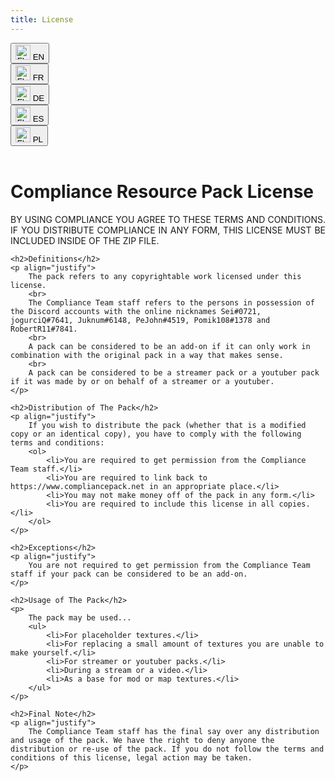 ```yaml
---
title: License
---
```


<!-- 
How add a language support ? 
	1. copy the english div, set style="display: none"
	2. translate to the language you want add support
	3. add flag of the main country where your language is speaked in /image/license
	4. add a buttons following existing one.
-->

<div class="row">
	<div class="col">
		<button class="btn btn-block nav-link" onclick="Display('English')">
			<img src="{{ site.baseurl }}/image/license/en.png" height="24" class="d-inline-block" alt="FlagDE">
			EN
		</button>
	</div>
	<div class="col">
		<button class="btn btn-block nav-link" onclick="Display('French')">
			<img src="{{ site.baseurl }}/image/license/fr.png" height="24" class="d-inline-block" alt="FlagFR">
			FR
		</button>
	</div>
	<div class="col">
		<button class="btn btn-block nav-link disabled" onclick="Display('German')">
			<img src="{{ site.baseurl }}/image/license/de.png" height="24" class="d-inline-block" alt="FlagDE">
			DE
		</button>
	</div>
	<div class="col">
		<button class="btn btn-block nav-link disabled" onclick="Display('Spanish')">
			<img src="{{ site.baseurl }}/image/license/es.png" height="24" class="d-inline-block" alt="FlagES">
			ES
		</button>
	</div>
	<div class="col">
		<button class="btn btn-block nav-link disabled" onclick="Display('Poland')">
			<img src="{{ site.baseurl }}/image/license/pl.png" height="24" class="d-inline-block" alt="FlagPL">
			PL
		</button>
	</div>
</div>

<br>

<div id="memory" style="display: none;">English</div>
<script>
	function Display(id) {
		var memory = document.getElementById('memory')
		var old_lang = document.getElementById(memory.innerHTML);
		var new_lang = document.getElementById(id);

		old_lang.style.display = 'none';
		new_lang.style.display = 'block';

		memory.innerHTML = id;
	}
</script>

<div id="English">
	<h1>Compliance Resource Pack License</h1>
	<p align="justify">
		BY USING COMPLIANCE YOU AGREE TO THESE TERMS AND CONDITIONS. IF YOU DISTRIBUTE COMPLIANCE IN ANY FORM, THIS LICENSE MUST BE INCLUDED INSIDE OF THE ZIP FILE.
	</p>

	<h2>Definitions</h2>
	<p align="justify">
		The pack refers to any copyrightable work licensed under this license.
		<br>
		The Compliance Team staff refers to the persons in possession of the Discord accounts with the online nicknames Sei#0721, jogurciQ#7641, Juknum#6148, PeJohn#4519, Pomik108#1378 and RobertR11#7841.
		<br>
		A pack can be considered to be an add-on if it can only work in combination with the original pack in a way that makes sense.
		<br>
		A pack can be considered to be a streamer pack or a youtuber pack if it was made by or on behalf of a streamer or a youtuber.
	</p>

	<h2>Distribution of The Pack</h2>
	<p align="justify">
		If you wish to distribute the pack (whether that is a modified copy or an identical copy), you have to comply with the following terms and conditions:
		<ol>
			<li>You are required to get permission from the Compliance Team staff.</li>
			<li>You are required to link back to https://www.compliancepack.net in an appropriate place.</li>
			<li>You may not make money off of the pack in any form.</li>
			<li>You are required to include this license in all copies.</li>
		</ol>
	</p>

	<h2>Exceptions</h2>
	<p align="justify">
		You are not required to get permission from the Compliance Team staff if your pack can be considered to be an add-on.
	</p>

	<h2>Usage of The Pack</h2>
	<p>
		The pack may be used...
		<ul>
			<li>For placeholder textures.</li>
			<li>For replacing a small amount of textures you are unable to make yourself.</li>
			<li>For streamer or youtuber packs.</li>
			<li>During a stream or a video.</li>
			<li>As a base for mod or map textures.</li>
		</ul>
	</p>

	<h2>Final Note</h2>
	<p align="justify">
		The Compliance Team staff has the final say over any distribution and usage of the pack. We have the right to deny anyone the distribution or re-use of the pack. If you do not follow the terms and conditions of this license, legal action may be taken.
	</p>
</div>

<!-- Translated to French by Juknum -->
<div id="French" style="display: none;">
	<h1>License du Pack de Ressources Compliance</h1>
	<p align="justify">
		EN UTILISANT COMPLIANCE, VOUS ACCEPTEZ CES TERMES ET CONDITIONS. SI VOUS LE REDISTRIBUER QUEL QU'EN SOIT LA FORME, CETTE LICENSE DOIT ETRE INCLUSE DANS LE FICHIER ZIP.
	</p>

	<h2>Définitions</h2>
	<p align="justify">
		Le Pack de Ressources fait référence à tout travail protégeable par droit d'auteur sous cette license.
		<br>
		L'équipe Compliance se réfère à et est composée des personnes dont leurs pseudonymes Discords sont: Sei#0721, jogurciQ#7641, Juknum#6148, PeJohn#4519, Pomik108#1378 et RobertR11#7841.
		<br>
		Le Pack de Ressources peut être considéré comme étant un "add-on" (une extension) s'il ne peut fonction qu'en combinaison avec le Pack de Ressources Originel tout en ayant du sens.
		<br>
		Le Pack de Ressources peut être considéré comme étant un "Pack de Ressources de Streamer" ou comme étant un "Pack de Ressources de Vidéaste" s'il a été créer par ou au nom d'un streamer ou d'un vidéaste
	</p>

	<h2>Distribution du Pack de Ressources</h2>
	<p align="justify">
		Si vous souhaitez distribuer ce pack de ressources (qu'il soit modifié ou une copie exacte), vous devez vous conformez avec les termes et conditions suivantes:
		<ol>
			<li>Vous devez avoir la permission par l'un des membres de l'équipe du Compliance.</li>
			<li>Vous devez attacher un lien retournant vers https://www.compliancepack.net dans un lieu approprié.</li>
			<li>Vous ne pouvez pas gagner d'argent avec le pack distribué, sous quelque forme que ce soit.</li>
			<li>Vous devez inclure cette license dans toutes les copies</li>
		</ol>
	</p>

	<h2>Exceptions</h2>
	<p align="justify">
		Vous n'avez pas besoin d'obtenir une permission de l'équipe du Compliance si votre Pack de Ressources peut-être considéré comme étant un "add-on" (une extension).
	</p>

	<h2>Utilisation du Pack de Ressources</h2>
	<p>
		Le Pack de Ressources peut être utilisé...
		<ul>
			<li>Pour un Ressource Pack personnel.</li>
			<li>Pour remplacer une petite quantité de textures que vous n'êtes pas capable de faire par vous-même.</li>
			<li>Pour un Pack de Ressources pour Streamer et/ou Vidéaste.</li>
			<li>Lors d'un live et/ou d'une vidéo.</li>
			<li>Comme une base pour un Mod ou une Map.</li>
		</ul>
	</p>

	<h2>Notes Finales</h2>
	<p align="justify">
		Le personnel de l'équipe du Compliance a le dernier mot sur la distribution et l'utilisation du Pack de Ressources. Nous avons le droit de refuser à quiconque la distribution ou la réutilisation du Pack de Ressources. Si vous ne suivez pas les termes et conditions de cette license, des poursuites judiciaires peuvent être engagées.
	</p>
</div>